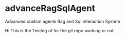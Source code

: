 # advanceRagSqlAgent
Advanced custom agents Rag and Sql interaction System 

Hi This is the Testing of for the git repo working or not 

